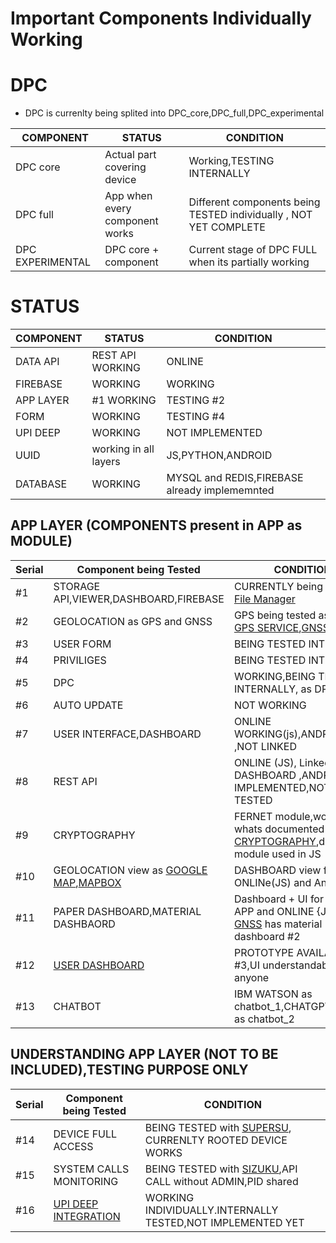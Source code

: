 # Important Components Individually Working


# DPC

- DPC is currenlty being splited into  DPC_core,DPC_full,DPC_experimental 

|    COMPONENT     |    STATUS                       |     CONDITION                                                     |
|------------------|---------------------------------|-------------------------------------------------------------------|
|  DPC core        | Actual part covering device     | Working,TESTING INTERNALLY                                        |
|  DPC full        | App when every component works  | Different components being TESTED individually , NOT YET COMPLETE |
| DPC EXPERIMENTAL | DPC core + component            |  Current stage of DPC FULL when its partially working             |


# STATUS


|    COMPONENT     |    STATUS                   |     CONDITION               |
|------------------|-----------------------------|-----------------------------|
|  DATA API        |  REST API WORKING           |           ONLINE            |
|  FIREBASE        |   WORKING                   |            WORKING          |
|   APP LAYER      |   #1 WORKING                |      TESTING #2             |
|   FORM           |   WORKING                   |      TESTING #4             |
| UPI DEEP         | WORKING                     |  NOT IMPLEMENTED            |
| UUID             | working in all layers       | JS,PYTHON,ANDROID           |
| DATABASE         |  WORKING                    | MYSQL and REDIS,FIREBASE already implememnted |

## APP LAYER (COMPONENTS present in APP as MODULE)

|    Serial        | Component being Tested               |     CONDITION                                                     |  
|------------------|--------------------------------------|-------------------------------------------------------------------|
|  #1              |STORAGE API,VIEWER,DASHBOARD,FIREBASE |   CURRENTLY being tested as [File Manager](https://github.com/Kivtechmain/filemanager)                          |
|  #2              | GEOLOCATION as GPS and GNSS          |  GPS being tested as [SMS GPS SERVICE](https://github.com/Kivtechmain/GPS),[GNSS](https://kivtechmain.github.io/GNSS/gnss.apk)        |
|  #3              | USER FORM                            |   BEING TESTED INTERNALLY                                         |
|  #4              |  PRIVILIGES                          |   BEING TESTED INTERNALLY                                         |
|  #5              |   DPC                                |   WORKING,BEING TESTED INTERNALLY, as DPC core                    |
|  #6              |   AUTO UPDATE                        | NOT WORKING                                                       |
|  #7              | USER INTERFACE,DASHBOARD             |  ONLINE WORKING(js),ANDROID ,NOT LINKED        |
|  #8              |  REST API                            | ONLINE (JS), Linked with DASHBOARD ,ANDROID IMPLEMENTED,NOT TESTED|
|  #9              | CRYPTOGRAPHY                         | FERNET module,works whats documented [CRYPTOGRAPHY](https://github.com/norkator/cryptography),different module used in JS |                                                   |
|  #10             |  GEOLOCATION view as [GOOGLE MAP](https://kivtechmain.github.io/google_map/),[MAPBOX](https://kivtechmain.github.io/mapbox/)| DASHBOARD view for both ONLINe(JS) and Android                  |
|  #11             | PAPER DASHBOARD,MATERIAL DASHBAORD   | Dashboard + UI for both our APP and ONLINE {JS} , [GNSS](https://github.com/Kivtechmain/GNSS/gnss.apk)  has material dashboard #2                  |
|  #12             |   [USER DASHBOARD](https://kivtechmain.github.io/user_dash_android/user_dash.apk)                      | PROTOTYPE AVAILABLE  UI #3,UI understandable by anyone |
| #13              |   CHATBOT                             | IBM WATSON as chatbot_1,CHATGPT/OPENAI   as chatbot_2                 |


## UNDERSTANDING APP LAYER (NOT TO BE INCLUDED),TESTING PURPOSE ONLY 

|    Serial        | Component being Tested               |     CONDITION                                                     |  
|------------------|--------------------------------------|-------------------------------------------------------------------|
|  #14             |  DEVICE FULL ACCESS                  | BEING TESTED with [SUPERSU](https://supersuroot.org/), CURRENLTY ROOTED DEVICE WORKS   |
|  #15             |  SYSTEM CALLS MONITORING             | BEING TESTED with [SIZUKU](https://github.com/RikkaApps/Shizuku),API CALL without ADMIN,PID shared  |
|  #16             |  [UPI DEEP INTEGRATION](https://github.com/Kivtechmain/deep_upi/blob/main/README.md)              | WORKING INDIVIDUALLY.INTERNALLY TESTED,NOT IMPLEMENTED YET        |
